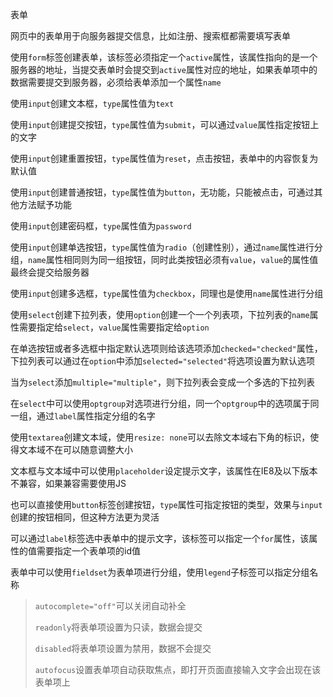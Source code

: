 表单

网页中的表单用于向服务器提交信息，比如注册、搜索框都需要填写表单

使用`form`标签创建表单，该标签必须指定一个`active`属性，该属性指向的是一个服务器的地址，当提交表单时会提交到`active`属性对应的地址，如果表单项中的数据需要提交到服务器，必须给表单添加一个属性`name`

使用`input`创建文本框，`type`属性值为`text`

使用`input`创建提交按钮，`type`属性值为`submit`，可以通过`value`属性指定按钮上的文字

使用`input`创建重置按钮，`type`属性值为`reset`，点击按钮，表单中的内容恢复为默认值

使用`input`创建普通按钮，`type`属性值为`button`，无功能，只能被点击，可通过其他方法赋予功能

使用`input`创建密码框，`type`属性值为`password`

使用`input`创建单选按钮，`type`属性值为`radio`（创建性别），通过`name`属性进行分组，`name`属性相同则为同一组按钮，同时此类按钮必须有`value`，`value`的属性值最终会提交给服务器

使用`input`创建多选框，`type`属性值为`checkbox`，同理也是使用`name`属性进行分组

使用`select`创建下拉列表，使用`option`创建一个一个列表项，下拉列表的`name`属性需要指定给`select`，`value`属性需要指定给`option`

在单选按钮或者多选框中指定默认选项则给该选项添加`checked="checked"`属性，下拉列表可以通过在`option`中添加`selected="selected"`将选项设置为默认选项

当为`select`添加`multiple="multiple"`，则下拉列表会变成一个多选的下拉列表

在`select`中可以使用`optgroup`对选项进行分组，同一个`optgroup`中的选项属于同一组，通过`label`属性指定分组的名字

使用`textarea`创建文本域，使用`resize: none`可以去除文本域右下角的标识，使得文本域不在可以随意调整大小

文本框与文本域中可以使用`placeholder`设定提示文字，该属性在IE8及以下版本不兼容，如果兼容需要使用JS

也可以直接使用`button`标签创建按钮，`type`属性可指定按钮的类型，效果与`input`创建的按钮相同，但这种方法更为灵活

可以通过`label`标签选中表单中的提示文字，该标签可以指定一个`for`属性，该属性的值需要指定一个表单项的id值

表单中可以使用`fieldset`为表单项进行分组，使用`legend`子标签可以指定分组名称

> `autocomplete="off"`可以关闭自动补全
>
> `readonly`将表单项设置为只读，数据会提交
>
> `disabled`将表单项设置为禁用，数据不会提交
>
> `autofocus`设置表单项自动获取焦点，即打开页面直接输入文字会出现在该表单项上